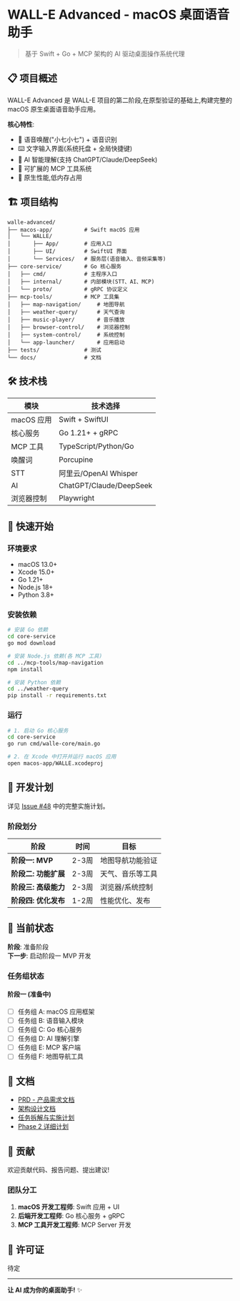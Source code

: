 # WALL-E Advanced - macOS 桌面语音助手

> 基于 Swift + Go + MCP 架构的 AI 驱动桌面操作系统代理

## 📋 项目概述

WALL-E Advanced 是 WALL-E 项目的第二阶段,在原型验证的基础上,构建完整的 macOS 原生桌面语音助手应用。

**核心特性**:
- 🎤 语音唤醒("小七小七") + 语音识别
- ⌨️ 文字输入界面(系统托盘 + 全局快捷键)
- 🤖 AI 智能理解(支持 ChatGPT/Claude/DeepSeek)
- 🔌 可扩展的 MCP 工具系统
- 🚀 原生性能,低内存占用

## 🏗️ 项目结构

```
walle-advanced/
├── macos-app/          # Swift macOS 应用
│   └── WALLE/
│       ├── App/        # 应用入口
│       ├── UI/         # SwiftUI 界面
│       └── Services/   # 服务层(语音输入、音频采集等)
├── core-service/       # Go 核心服务
│   ├── cmd/            # 主程序入口
│   ├── internal/       # 内部模块(STT、AI、MCP)
│   └── proto/          # gRPC 协议定义
├── mcp-tools/          # MCP 工具集
│   ├── map-navigation/     # 地图导航
│   ├── weather-query/      # 天气查询
│   ├── music-player/       # 音乐播放
│   ├── browser-control/    # 浏览器控制
│   ├── system-control/     # 系统控制
│   └── app-launcher/       # 应用启动
├── tests/              # 测试
└── docs/               # 文档
```

## 🛠️ 技术栈

| 模块 | 技术选择 |
|------|---------|
| macOS 应用 | Swift + SwiftUI |
| 核心服务 | Go 1.21+ + gRPC |
| MCP 工具 | TypeScript/Python/Go |
| 唤醒词 | Porcupine |
| STT | 阿里云/OpenAI Whisper |
| AI | ChatGPT/Claude/DeepSeek |
| 浏览器控制 | Playwright |

## 🚀 快速开始

### 环境要求

- macOS 13.0+
- Xcode 15.0+
- Go 1.21+
- Node.js 18+
- Python 3.8+

### 安装依赖

```bash
# 安装 Go 依赖
cd core-service
go mod download

# 安装 Node.js 依赖(各 MCP 工具)
cd ../mcp-tools/map-navigation
npm install

# 安装 Python 依赖
cd ../weather-query
pip install -r requirements.txt
```

### 运行

```bash
# 1. 启动 Go 核心服务
cd core-service
go run cmd/walle-core/main.go

# 2. 在 Xcode 中打开并运行 macOS 应用
open macos-app/WALLE.xcodeproj
```

## 📅 开发计划

详见 [Issue #48](https://github.com/liangchaoboy/WALL-E/issues/48) 中的完整实施计划。

### 阶段划分

| 阶段 | 时间 | 目标 |
|------|------|------|
| **阶段一: MVP** | 2-3周 | 地图导航功能验证 |
| **阶段二: 功能扩展** | 2-3周 | 天气、音乐等工具 |
| **阶段三: 高级能力** | 2-3周 | 浏览器/系统控制 |
| **阶段四: 优化发布** | 1-2周 | 性能优化、发布 |

## 🎯 当前状态

**阶段**: 准备阶段  
**下一步**: 启动阶段一 MVP 开发

### 任务组状态

#### 阶段一 (准备中)
- [ ] 任务组 A: macOS 应用框架
- [ ] 任务组 B: 语音输入模块
- [ ] 任务组 C: Go 核心服务
- [ ] 任务组 D: AI 理解引擎
- [ ] 任务组 E: MCP 客户端
- [ ] 任务组 F: 地图导航工具

## 📖 文档

- [PRD - 产品需求文档](../PRD.md)
- [架构设计文档](../docs/架构设计文档.md)
- [任务拆解与实施计划](../docs/任务拆解与实施计划.md)
- [Phase 2 详细计划](https://github.com/liangchaoboy/WALL-E/issues/48)

## 🤝 贡献

欢迎贡献代码、报告问题、提出建议!

### 团队分工

1. **macOS 开发工程师**: Swift 应用 + UI
2. **后端开发工程师**: Go 核心服务 + gRPC  
3. **MCP 工具开发工程师**: MCP Server 开发

## 📝 许可证

待定

---

**让 AI 成为你的桌面助手!** ✨
